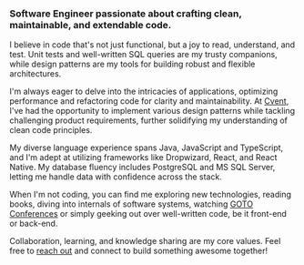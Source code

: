 ### Software Engineer passionate about crafting clean, maintainable, and extendable code.

I believe in code that's not just functional, but a joy to read, understand, and test. Unit tests and well-written SQL queries are my trusty companions, while design patterns are my tools for building robust and flexible architectures.

I'm always eager to delve into the intricacies of applications, optimizing performance and refactoring code for clarity and maintainability. At [Cvent](https://github.com/cvent), I've had the opportunity to implement various design patterns while tackling challenging product requirements, further solidifying my understanding of clean code principles.

My diverse language experience spans Java, JavaScript and TypeScript, and I'm adept at utilizing frameworks like Dropwizard, React, and React Native. My database fluency includes PostgreSQL and MS SQL Server, letting me handle data with confidence across the stack.

When I'm not coding, you can find me exploring new technologies, reading books, diving into internals of software systems, watching [GOTO Conferences](https://youtube.com/@GOTO-) or simply geeking out over well-written code, be it front-end or back-end.

Collaboration, learning, and knowledge sharing are my core values. Feel free to [reach out](https://www.linkedin.com/in/shubhamrajputdce/) and connect to build something awesome together!

<!--
**shubham1556/shubham1556** is a ✨ _special_ ✨ repository because its `README.md` (this file) appears on your GitHub profile.

Here are some ideas to get you started:

- 🔭 I’m currently working on ...
- 🌱 I’m currently learning ...
- 👯 I’m looking to collaborate on ...
- 🤔 I’m looking for help with ...
- 💬 Ask me about ...
- 📫 How to reach me: ...
- 😄 Pronouns: ...
- ⚡ Fun fact: ...
-->
